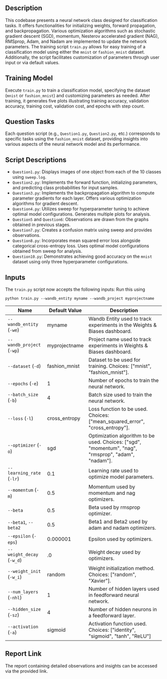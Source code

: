 ## Description

This codebase presents a neural network class designed for classification tasks. It offers functionalities for initializing weights, forward propagation, and backpropagation. Various optimization algorithms such as stochastic gradient descent (SGD), momentum, Nesterov accelerated gradient (NAG), RMSprop, Adam, and Nadam are implemented to update the network parameters. The training script `train.py` allows for easy training of a classification model using either the `mnist` or `fashion_mnist` dataset. Additionally, the script facilitates customization of parameters through user input or via default values.

## Training Model

Execute `train.py` to train a classification model, specifying the dataset (`mnist` or `fashion_mnist`) and customizing parameters as needed. After training, it generates five plots illustrating training accuracy, validation accuracy, training cost, validation cost, and epochs with step count.

## Question Tasks

Each question script (e.g., `Question1.py`, `Question2.py`, etc.) corresponds to specific tasks using the `fashion_mnist` dataset, providing insights into various aspects of the neural network model and its performance.

## Script Descriptions

- `Question1.py`: Displays images of one object from each of the 10 classes using `sweep.log`.
- `Question2.py`: Implements the forward function, initializing parameters, and predicting class probabilities for input samples.
- `Question3.py`: Implements the backpropagation algorithm to compute parameter gradients for each layer. Offers various optimization algorithms for gradient descent.
- `Question4.py`: Utilizes sweep for hyperparameter tuning to achieve optimal model configurations. Generates multiple plots for analysis.
- `Question5` and `Question6`: Observations are drawn from the graphs obtained in previous stages.
- `Question7.py`: Creates a confusion matrix using sweep and provides observations.
- `Question8.py`: Incorporates mean squared error loss alongside categorical cross-entropy loss. Uses optimal model configurations obtained from sweep for analysis.
- `Question10.py`: Demonstrates achieving good accuracy on the `mnist` dataset using only three hyperparameter configurations.

## Inputs

The `train.py` script now accepts the following inputs:
Run this using 

`python train.py --wandb_entity myname --wandb_project myprojectname`

| Name                      | Default Value | Description                                                              |
|---------------------------|---------------|--------------------------------------------------------------------------|
| `--wandb_entity` (`-we`)  | myname        | Wandb Entity used to track experiments in the Weights & Biases dashboard.|
| `--wandb_project` (`-wp`) | myprojectname | Project name used to track experiments in Weights & Biases dashboard.    |
| `--dataset` (`-d`)        | fashion_mnist | Dataset to be used for training. Choices: ["mnist", "fashion_mnist"].   |
| `--epochs` (`-e`)         | 1             | Number of epochs to train the neural network.                           |
| `--batch_size` (`-b`)     | 4             | Batch size used to train the neural network.                            |
| `--loss` (`-l`)           | cross_entropy | Loss function to be used. Choices: ["mean_squared_error", "cross_entropy"]. |
| `--optimizer` (`-o`)      | sgd           | Optimization algorithm to be used. Choices: ["sgd", "momentum", "nag", "rmsprop", "adam", "nadam"]. |
| `--learning_rate` (`-lr`) | 0.1           | Learning rate used to optimize model parameters.                       |
| `--momentum` (`-m`)       | 0.5           | Momentum used by momentum and nag optimizers.                           |
| `--beta`                   | 0.5           | Beta used by rmsprop optimizer.                                         |
| `--beta1`, `--beta2`       | 0.5           | Beta1 and Beta2 used by adam and nadam optimizers.                      |
| `--epsilon` (`-eps`)      | 0.000001      | Epsilon used by optimizers.                                             |
| `--weight_decay` (`-w_d`) | .0            | Weight decay used by optimizers.                                        |
| `--weight_init` (`-w_i`)  | random        | Weight initialization method. Choices: ["random", "Xavier"].            |
| `--num_layers` (`-nhl`)   | 1             | Number of hidden layers used in feedforward neural network.            |
| `--hidden_size` (`-sz`)   | 4             | Number of hidden neurons in a feedforward layer.                       |
| `--activation` (`-a`)     | sigmoid       | Activation function used. Choices: ["identity", "sigmoid", "tanh", "ReLU"] |

## Report Link

The report containing detailed observations and insights can be accessed via the provided link.
